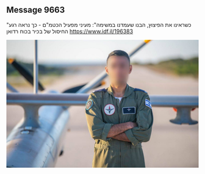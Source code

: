 ## Message 9663

"כשראינו את הפיצוץ, הבנו שעמדנו במשימה":
מעיני מפעיל הכטמ"ם - כך נראה רגע החיסול של בכיר בכוח רדואן
https://www.idf.il/196383

![Photo](9663/9663_photo.jpg)
